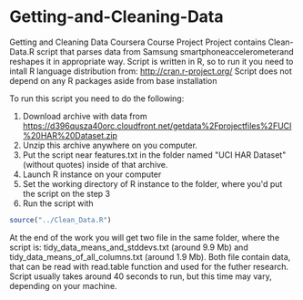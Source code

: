 Getting-and-Cleaning-Data
=========================

Getting and Cleaning Data Coursera Course Project
Project contains Clean-Data.R script that parses data from Samsung
smartphoneaccelerometerand reshapes it in appropriate way.
Script is written in R, so to run it you need to intall R language distribution
from: http://cran.r-project.org/
Script does not depend on any R packages aside from base installation

To run this script you need to do the following:

1. Download archive with data from https://d396qusza40orc.cloudfront.net/getdata%2Fprojectfiles%2FUCI%20HAR%20Dataset.zip
2. Unzip this archive anywhere on you computer.
3. Put the script near features.txt in the folder named "UCI HAR Dataset"(without quotes) inside of that archive.
4. Launch R instance on your computer
5. Set the working directory of R instance to the folder, where you'd put the script on the step 3
6. Run the script with
```R
source("../Clean_Data.R")
```
At the end of the work you will get two file in the same folder, where the script is: tidy_data_means_and_stddevs.txt (around 9.9 Mb) and tidy_data_means_of_all_columns.txt (around 1.9 Mb). Both file contain data, that can be read with read.table function and used for the futher research.
Script usually takes around 40 seconds to run, but this time may vary, depending on your machine.
